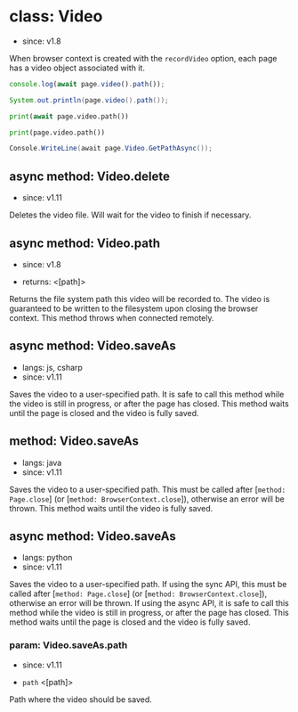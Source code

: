 # class: Video
* since: v1.8

When browser context is created with the `recordVideo` option, each page has a video object associated with it.

```js
console.log(await page.video().path());
```

```java
System.out.println(page.video().path());
```

```python async
print(await page.video.path())
```

```python sync
print(page.video.path())
```

```csharp
Console.WriteLine(await page.Video.GetPathAsync());
```

## async method: Video.delete
* since: v1.11

Deletes the video file. Will wait for the video to finish if necessary.

## async method: Video.path
* since: v1.8
- returns: <[path]>

Returns the file system path this video will be recorded to. The video is guaranteed to be written to the filesystem
upon closing the browser context. This method throws when connected remotely.

## async method: Video.saveAs
* langs: js, csharp
* since: v1.11

Saves the video to a user-specified path. It is safe to call this method while the video
is still in progress, or after the page has closed. This method waits until the page is closed and the video is fully saved.

## method: Video.saveAs
* langs: java
* since: v1.11

Saves the video to a user-specified path. This must be called after [`method: Page.close`] (or [`method: BrowserContext.close`]), otherwise an error will be thrown. This method waits until the video is fully saved.

## async method: Video.saveAs
* langs: python
* since: v1.11

Saves the video to a user-specified path. If using the sync API, this must be called after [`method: Page.close`] (or [`method: BrowserContext.close`]), otherwise an error will be thrown. If using the async API, it is safe to call this method while the video is still in progress, or after the page has closed. This method waits until the page is closed and the video is fully saved.

### param: Video.saveAs.path
* since: v1.11
- `path` <[path]>

Path where the video should be saved.
